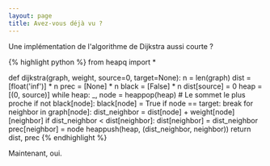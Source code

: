 ```yaml
---
layout: page
title: Avez-vous déjà vu ?
---
```


Une implémentation de l'algorithme de Dijkstra aussi courte ?

{% highlight python %}
from heapq import *

def dijkstra(graph, weight, source=0, target=None): 
    n = len(graph)
    dist  = [float('inf')] * n
    prec  = [None] * n
    black = [False] * n
    dist[source] = 0
    heap = [(0, source)]
    while heap:
        _, node = heappop(heap)       # Le sommet le plus proche
        if not black[node]:
            black[node] = True
            if node == target:
                break
            for neighbor in graph[node]:
                dist_neighbor = dist[node] + weight[node][neighbor]
                if dist_neighbor < dist[neighbor]:
                    dist[neighbor] = dist_neighbor
                    prec[neighbor] = node
                heappush(heap, (dist_neighbor, neighbor))
    return dist, prec
{% endhighlight %}

Maintenant, oui.
